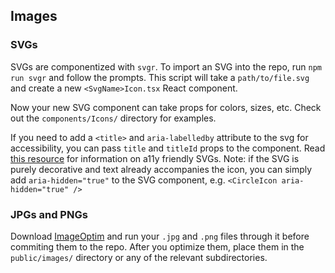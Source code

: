 ## Images

### SVGs

SVGs are componentized with `svgr`. To import an SVG into the repo, run `npm run svgr` and follow the prompts. This script will take a `path/to/file.svg` and create a new `<SvgName>Icon.tsx` React component.

Now your new SVG component can take props for colors, sizes, etc. Check out the `components/Icons/` directory for examples.

If you need to add a `<title>` and `aria-labelledby` attribute to the svg for accessibility, you can pass `title` and `titleId` props to the component. Read [this resource](https://css-tricks.com/accessible-svgs/) for information on a11y friendly SVGs.
Note: if the SVG is purely decorative and text already accompanies the icon, you can simply add `aria-hidden="true"` to the SVG component, e.g. `<CircleIcon aria-hidden="true" />`

### JPGs and PNGs

Download [ImageOptim](https://imageoptim.com/mac) and run your `.jpg` and `.png` files through it before commiting them to the repo. After you optimize them, place them in the `public/images/` directory or any of the relevant subdirectories.
